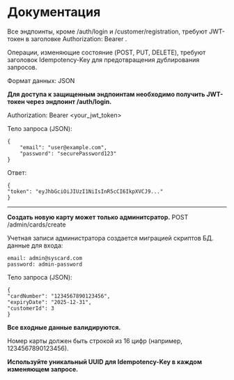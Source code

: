 # Документация

Все эндпоинты, кроме /auth/login и /customer/registration, требуют JWT-токен в заголовке Authorization: Bearer <token>.

Операции, изменяющие состояние (POST, PUT, DELETE), требуют заголовок Idempotency-Key для предотвращения дублирования запросов.

Формат данных: JSON

 **Для доступа к защищенным эндпоинтам необходимо получить JWT-токен через эндпоинт /auth/login.**

Authorization: Bearer <your_jwt_token>

Тело запроса (JSON):

    {
        "email": "user@example.com",
        "password": "securePassword123"
    }

Ответ:

    {
    "token": "eyJhbGciOiJIUzI1NiIsInR5cCI6IkpXVCJ9..."
    }

---

 **Создать новую карту может только админитсратор.**
POST /admin/cards/create

Учетная записи администратора создается миграцией скриптов БД.
данные для входа:

    email: admin@syscard.com
    password: admin-password

Тело запроса (JSON):

    {
    "cardNumber": "1234567890123456",
    "expiryDate": "2025-12-31",
    "customerId": 3
    }

 **Все входные данные валидируются.**

 Номер карты должен быть строкой из 16 цифр (например, 1234567890123456).

 **Используйте уникальный UUID для Idempotency-Key в каждом изменяющем запросе.**
